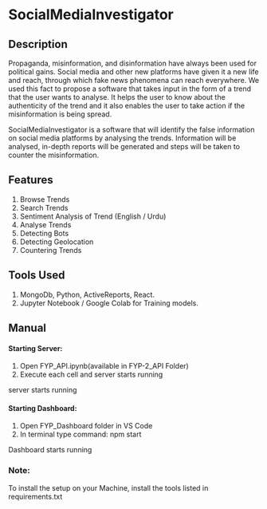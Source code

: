 # SocialMediaInvestigator

## Description

Propaganda, misinformation, and disinformation have always been used for political gains. Social
media and other new platforms have given it a new life and reach, through which fake news
phenomena can reach everywhere. We used this fact to propose a software that takes input in the form
of a trend that the user wants to analyse. It helps the user to know about the authenticity of the trend
and it also enables the user to take action if the misinformation is being spread.

SocialMediaInvestigator is a software that will identify the false information on
social media platforms by analysing the trends. Information will be analysed, in-depth
reports will be generated and steps will be taken to counter the misinformation.


## Features

1) Browse Trends
2) Search Trends
3) Sentiment Analysis of Trend (English / Urdu)
4) Analyse Trends
5) Detecting Bots
6) Detecting Geolocation
7) Countering Trends


## Tools Used

1) MongoDb, Python, ActiveReports, React.
2) Jupyter Notebook / Google Colab for Training models.


## Manual

#### Starting Server:

1) Open FYP_API.ipynb(available in FYP-2_API Folder) 
2) Execute each cell and server starts running

server starts running

#### Starting Dashboard:

1) Open FYP_Dashboard folder in VS Code
2) In terminal type command: npm start

Dashboard starts running

### Note:

To install the setup on your Machine, install the tools listed in requirements.txt

